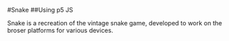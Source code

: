 #Snake
##Using p5 JS

Snake is a recreation of the vintage snake game, developed to work on the broser platforms for various devices.
